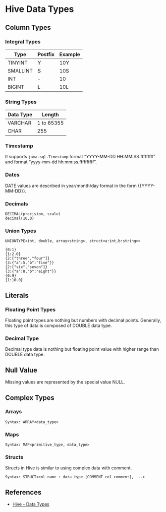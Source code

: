 # Hive Data Types

## Column Types
### Integral Types

Type | Postfix | Example
---|---|---
TINYINT | Y | 10Y
SMALLINT | S | 10S
INT | - | 10
BIGINT | L | 10L

### String Types

Data Type | Length
---|---
VARCHAR | 1 to 65355
CHAR | 255

### Timestamp
It supports `java.sql.Timestamp` format “YYYY-MM-DD HH:MM:SS.fffffffff” and format “yyyy-mm-dd hh:mm:ss.ffffffffff”.

### Dates
DATE values are described in year/month/day format in the form {{YYYY-MM-DD}}.

### Decimals
```
DECIMAL(precision, scale)
decimal(10,0)
```

### Union Types
```
UNIONTYPE<int, double, array<string>, struct<a:int,b:string>>

{0:1} 
{1:2.0} 
{2:["three","four"]} 
{3:{"a":5,"b":"five"}} 
{2:["six","seven"]} 
{3:{"a":8,"b":"eight"}} 
{0:9} 
{1:10.0}
```

## Literals
### Floating Point Types
Floating point types are nothing but numbers with decimal points. Generally, this type of data is composed of DOUBLE data type.

### Decimal Type
Decimal type data is nothing but floating point value with higher range than DOUBLE data type.

## Null Value
Missing values are represented by the special value NULL.

## Complex Types
### Arrays
```
Syntax: ARRAY<data_type>
```

### Maps
```
Syntax: MAP<primitive_type, data_type>
```

### Structs
Structs in Hive is similar to using complex data with comment.
```
Syntax: STRUCT<col_name : data_type [COMMENT col_comment], ...>
```

## References
- [Hive - Data Types](https://www.tutorialspoint.com/hive/hive_data_types.htm)